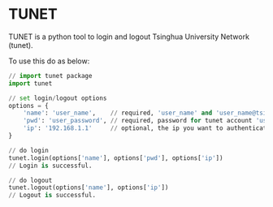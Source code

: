 # TUNET

TUNET is a python tool to login and logout Tsinghua University Network (tunet).

To use this do as below:

```python
// import tunet package
import tunet

// set login/logout options
options = {
    'name': 'user_name',    // required, 'user_name' and 'user_name@tsinghua' are for access public internet and tunet, respectively
    'pwd': 'user_password', // required, password for tunet account 'user_name'
    'ip': '192.168.1.1'     // optional, the ip you want to authenticate, and default is the client ip
}

// do login
tunet.login(options['name'], options['pwd'], options['ip'])
// Login is successful.

// do logout
tunet.logout(options['name'], options['ip'])
// Logout is successful.
```
